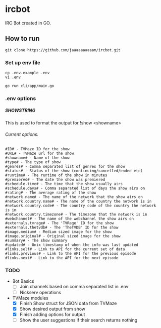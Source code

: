 # ircbot
IRC Bot created in GO.

## How to run

`git clone https://github.com/jaaaaaaaaaam/ircbot.git`

### Set up env file
```
cp .env.example .env
vi .env
```

`go run cli/app/main.go`

### .env options

##### SHOWSTRING

This is used to format the output for !show &lt;showname&gt;

###### Current options:
```
#ID# - TVMaze ID for the show
#URL# - TVMaze url for the show
#showname# - Name of the show
#type# - The type of show
#genres# - Comma separated list of genres for the show
#status# - Status of the show (continuing/cancelled/ended etc)
#runtime# - The runtime of the show in minutes
#premiered# - The date the show was premiered
#schedule.time# - The time that the show usually airs
#schedule.days# - Comma separated list of days the show airs on
#rating# - The average rating of the show
#network.name# - The name of the network that the show airs on
#network.country.name# - The name of the country the network is in
#network.country.code# - The country code of the country the network is in
#network.country.timezone# - The timezone that the network is in
#webchannel# - The name of the webchannel the show airs on
#externals.tvrage# - The 'TVRage' ID for the show
#externals.thetvdb# - The 'TheTVDB' ID for the show
#image.medium# - Medium sized image for the show
#image.original# - Original sized image for the show
#summary# - The show summary
#updated# - Unix timestamp of when the info was last updated
#links.self# - Link to API for the current set of data
#links.previous# - Link to the API for the previous episode
#links.next# - Link to the API for the next episode
```


### TODO
- Bot Basics
  - [ ] Join channels based on comma separated list in .env
  - [ ] Nickserv operations
- TVMaze modules
  - [x] Finish Show struct for JSON data from TVMaze
  - [x] Show desired output from show
  - [x] Finish adding options for output
  - [ ] Show the user suggestions if their search returns nothing
